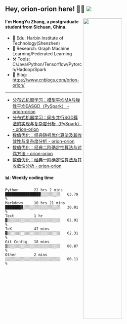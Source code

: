 <!--
 * @Descripttion: 
 * @Version: 1.0
 * @Author: ZhangHongYu
 * @Date: 2022-03-13 11:15:04
 * @LastEditors: ZhangHongYu
 * @LastEditTime: 2022-07-03 11:38:35
-->
## Hey, orion-orion here! 👋🏻 ![](https://komarev.com/ghpvc/?username=orion-orion)


<img align="right" src="https://github-readme-stats.vercel.app/api?username=orion-orion&show_icons=true&hide_border=true" width="50%">




#### I'm HongYu Zhang, a postgraduate student from Sichuan, China.
- 🏫 Edu: Harbin Institute of Technology(Shenzhen)
- 🔭 Research: Graph Machine Learning/Federated Learning
- ⚒️ Tools: C/Java/Python/Tensorflow/Pytorch/Hadoop/Spark
- 📒 Blog: https://www.cnblogs.com/orion-orion/ 
___





<!-- BLOG-POST-LIST:START -->
- [分布式机器学习：模型平均MA与弹性平均EASGD（PySpark） - orion-orion](https://www.cnblogs.com/orion-orion/p/16426982.html)
- [分布式机器学习：同步并行SGD算法的实现与复杂度分析（PySpark） - orion-orion](https://www.cnblogs.com/orion-orion/p/16413182.html)
- [数值优化：经典随机优化算法及其收敛性与复杂度分析 - orion-orion](https://www.cnblogs.com/orion-orion/p/16403084.html)
- [数值优化：经典二阶确定性算法与对偶方法 - orion-orion](https://www.cnblogs.com/orion-orion/p/16376453.html)
- [数值优化：经典一阶确定性算法及其收敛性分析 - orion-orion](https://www.cnblogs.com/orion-orion/p/16367015.html)
<!-- BLOG-POST-LIST:END -->


#### 📊: Weekly coding time 
<!--START_SECTION:waka-->

```text
Python       22 hrs 2 mins   ████████████████░░░░░░░░░   63.79 %
Markdown     10 hrs 21 mins  ███████▓░░░░░░░░░░░░░░░░░   30.01 %
Text         1 hr            ▓░░░░░░░░░░░░░░░░░░░░░░░░   02.91 %
TeX          47 mins         ▓░░░░░░░░░░░░░░░░░░░░░░░░   02.31 %
Git Config   18 mins         ▒░░░░░░░░░░░░░░░░░░░░░░░░   00.87 %
Other        2 mins          ░░░░░░░░░░░░░░░░░░░░░░░░░   00.11 %
```

<!--END_SECTION:waka-->













